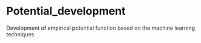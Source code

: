 # Potential_development
Development of empirical potential function based on the machine learning techniques
